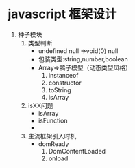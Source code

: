 # javascript 框架设计

1. 种子模块
    1. 类型判断
        - undefined null =>void(0) null 
        - 包装类型:string,number,boolean
        - Array=>鸭子模型（动态类型风格）
            1. instanceof
            2. constructor
            3. toString
            4. isArray
    2. isXX问题
        - isArray
        - isFunction
        - 
    3. 主流框架引入时机
        - domReady
            1. DomContentLoaded
            2. onload